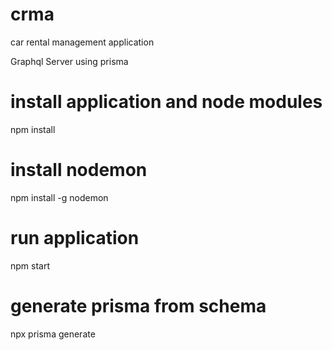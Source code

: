 # crma
car rental management application


Graphql Server using prisma

# install application and node modules

npm install

# install nodemon

npm install -g nodemon

# run application

npm start

# generate prisma from schema

npx prisma generate
